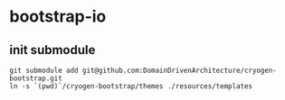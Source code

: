 # bootstrap-io

## init submodule
```
git submodule add git@github.com:DomainDrivenArchitecture/cryogen-bootstrap.git
ln -s `(pwd)`/cryogen-bootstrap/themes ./resources/templates
```
